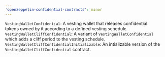 ```yaml
---
'openzeppelin-confidential-contracts': minor
---
```


`VestingWalletConfidential`: A vesting wallet that releases confidential tokens owned by it according to a defined vesting schedule.
`VestingWalletCliffConfidential`: A variant of `VestingWalletConfidential` which adds a cliff period to the vesting schedule.
`VestingWalletCliffConfidentialInitializable`: An intializable version of the `VestingWalletCliffConfidential` contract.
